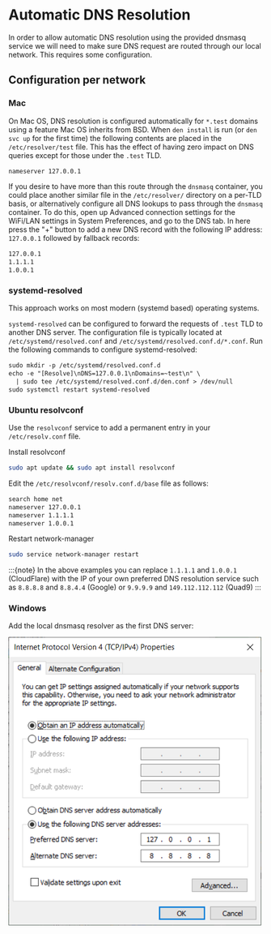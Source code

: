 # Automatic DNS Resolution

In order to allow automatic DNS resolution using the provided dnsmasq service we will need to make sure DNS request are routed through our local network.
This requires some configuration.

## Configuration per network

### Mac

On Mac OS, DNS resolution is configured automatically for `*.test` domains using a feature Mac OS inherits from BSD. When `den install` is run (or `den svc up` for the first time) the following contents are placed in the `/etc/resolver/test` file. This has the effect of having zero impact on DNS queries except for those under the `.test` TLD.

```
nameserver 127.0.0.1
```

If you desire to have more than this route through the `dnsmasq` container, you could place another similar file in the `/etc/resolver/` directory on a per-TLD basis, or alternatively configure all DNS lookups to pass through the `dnsmasq` container. To do this, open up Advanced connection settings for the WiFi/LAN settings in System Preferences, and go to the DNS tab. In here press the "+" button to add a new DNS record with the following IP address: `127.0.0.1` followed by fallback records:

```text
127.0.0.1
1.1.1.1
1.0.0.1
```

### systemd-resolved

This approach works on most modern (systemd based) operating systems.

`systemd-resolved` can be configured to forward the requests of `.test` TLD to another DNS server. The configuration file is typically located at `/etc/systemd/resolved.conf` and `/etc/systemd/resolved.conf.d/*.conf`. Run the following commands to configure systemd-resolved:

    sudo mkdir -p /etc/systemd/resolved.conf.d
    echo -e "[Resolve]\nDNS=127.0.0.1\nDomains=~test\n" \
      | sudo tee /etc/systemd/resolved.conf.d/den.conf > /dev/null
    sudo systemctl restart systemd-resolved

### Ubuntu resolvconf

Use the `resolvconf` service to add a permanent entry in your `/etc/resolv.conf` file.

Install resolvconf

```bash
sudo apt update && sudo apt install resolvconf
```

Edit the `/etc/resolvconf/resolv.conf.d/base` file as follows:

```text
search home net
nameserver 127.0.0.1
nameserver 1.1.1.1
nameserver 1.0.0.1
```

Restart network-manager

```bash
sudo service network-manager restart
```

:::{note}
In the above examples you can replace ``1.1.1.1`` and ``1.0.0.1`` (CloudFlare) with the IP of your own preferred DNS resolution service such as ``8.8.8.8`` and ``8.8.4.4`` (Google) or ``9.9.9.9`` and ``149.112.112.112`` (Quad9)
:::

### Windows

Add the local dnsmasq resolver as the first DNS server:

![Windows DNS Configuration](screenshots/123906280-8a09c400-d97c-11eb-9558-cb513f89e4c3.png)
